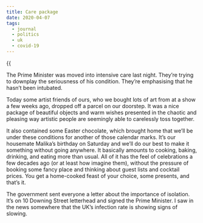 ```yaml
---
title: Care package
date: 2020-04-07
tags:
  - journal
  - politics
  - uk
  - covid-19
---
```


{{<audio src="/audio/journal/medical-info.m4a" caption="An epidemiologist discusses a vaccine">}}

The Prime Minister was moved into intensive care last night. They’re trying to downplay the seriousness of his condition. They’re emphasising that he hasn’t been intubated.

Today some artist friends of ours, who we bought lots of art from at a show a few weeks ago, dropped off a parcel on our doorstep. It was a nice package of beautiful objects and warm wishes presented in the chaotic and pleasing way artistic people are seemingly able to carelessly toss together.

It also contained some Easter chocolate, which brought home that we’ll be under these conditions for another of those calendar marks. It’s our housemate Malika’s birthday on Saturday and we’ll do our best to make it something without going anywhere. It basically amounts to cooking, baking, drinking, and eating more than usual. All of it has the feel of celebrations a few decades ago (or at least how imagine them), without the pressure of booking some fancy place and thinking about guest lists and cocktail prices. You get a home-cooked feast of your choice, some presents, and that’s it.

The government sent everyone a letter about the importance of isolation. It’s on 10 Downing Street letterhead and signed the Prime Minister. I saw in the news somewhere that the UK’s infection rate is showing signs of slowing.

